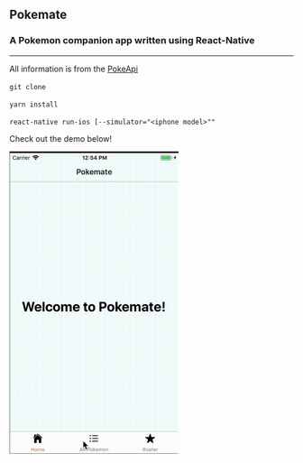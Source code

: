 ## Pokemate
### A Pokemon companion app written using React-Native
---
All information is from the [PokeApi](https://pokeapi.co)

`git clone`

`yarn install`

`react-native run-ios [--simulator="<iphone model>""`

Check out the demo below! 

<img src="https://github.com/reggiemcdonald/Pokemate/blob/master/demo.gif" width="300" height="536"/>
